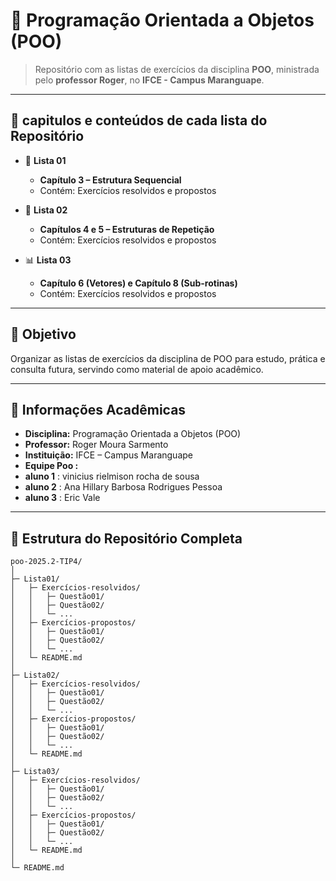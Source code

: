 # 📘 Programação Orientada a Objetos (POO)

> Repositório com as listas de exercícios da disciplina **POO**, ministrada pelo **professor Roger**, no **IFCE - Campus Maranguape**.  

---


## 📂 capitulos e conteúdos de cada lista do Repositório

- 📝 **Lista 01**  
  - **Capítulo 3 – Estrutura Sequencial**  
  - Contém: Exercícios resolvidos e propostos  

- 🔁 **Lista 02**  
  - **Capítulos 4 e 5 – Estruturas de Repetição**  
  - Contém: Exercícios resolvidos e propostos  

- 📊 **Lista 03**  
  - **Capítulo 6 (Vetores) e Capítulo 8 (Sub-rotinas)**  
  - Contém: Exercícios resolvidos e propostos  

---

## 🎯 Objetivo

Organizar as listas de exercícios da disciplina de POO para estudo, prática e consulta futura, servindo como material de apoio acadêmico.  

---

## 🏫 Informações Acadêmicas

- **Disciplina:** Programação Orientada a Objetos (POO)  
- **Professor:** Roger Moura Sarmento
- **Instituição:** IFCE – Campus Maranguape 
- **Equipe Poo :**
- **aluno 1** : vinicius rielmison rocha de sousa
-  **aluno 2** : Ana Hillary Barbosa Rodrigues Pessoa
-  **aluno 3** : Eric Vale

---

## 📂 Estrutura do Repositório Completa

```text
poo-2025.2-TIP4/
│
├─ Lista01/
│   ├─ Exercícios-resolvidos/
│   │   ├─ Questão01/
│   │   ├─ Questão02/
│   │   └─ ...
│   ├─ Exercícios-propostos/
│   │   ├─ Questão01/
│   │   ├─ Questão02/
│   │   └─ ...
│   └─ README.md
│
├─ Lista02/
│   ├─ Exercícios-resolvidos/
│   │   ├─ Questão01/
│   │   ├─ Questão02/
│   │   └─ ...
│   ├─ Exercícios-propostos/
│   │   ├─ Questão01/
│   │   ├─ Questão02/
│   │   └─ ...
│   └─ README.md
│
├─ Lista03/
│   ├─ Exercícios-resolvidos/
│   │   ├─ Questão01/
│   │   ├─ Questão02/
│   │   └─ ...
│   ├─ Exercícios-propostos/
│   │   ├─ Questão01/
│   │   ├─ Questão02/
│   │   └─ ...
│   └─ README.md
│
└─ README.md
